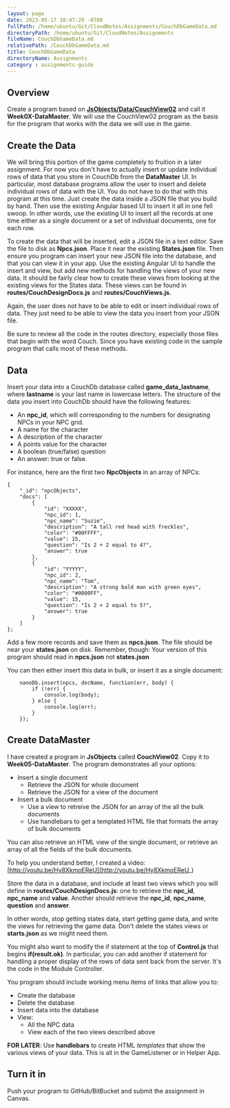```yaml
---
layout: page
date: 2023-05-17 10:47:29 -0700
fullPath: /home/ubuntu/Git/CloudNotes/Assignments/CouchDbGameData.md
directoryPath: /home/ubuntu/Git/CloudNotes/Assignments
fileName: CouchDbGameData.md
relativePath: /CouchDbGameData.md
title: CouchDbGameData
directoryName: Assignments
category : assignments-guide
---
```


## Overview

Create a program based on [**JsObjects/Data/CouchView02**][couch-view-02] and call it **Week0X-DataMaster**. We will use the CouchView02 program as the basis for the program that works with the data we will use in the game.

[couch-view-02]: https://github.com/charliecalvert/JsObjects/tree/master/Data/CouchView02

## Create the Data

We will bring this portion of the game completely to fruition in a later assignment. For now you don't have to actually insert or update individual rows of data that you store in CouchDb from the **DataMaster** UI. In particular, most database programs allow the user to insert and delete individual rows of data with the UI. You do not have to do that with this program at this time. Just create the data inside a JSON file that you build by hand. Then use the existing Angular based UI to insert it all in one fell swoop. In other words, use the existing UI to insert all the records at one time either as a single document or a set of individual documents, one for each row.

To create the data that will be inserted, edit a JSON file in a text editor. Save the file to disk as **Npcs.json**. Place it near the existing **States.json** file. Then ensure you program can insert your new JSON file into the database, and that you can view it in your app. Use the existing Angular UI to handle the insert and view, but add new methods for handling the views of your new data. It should be fairly clear how to create these views from looking at the existing views for the States data. These views can be found in **routes/CouchDesignDocs.js** and **routes/CouchViews.js**.

Again, the user does not have to be able to edit or insert individual rows of data. They just need to be able to view the data you insert from your JSON file.

Be sure to review all the code in the routes directory, especially those files that begin with the word Couch. Since you have existing code in the sample program that calls most of these methods.

## Data

Insert your data into a CouchDb database called **game_data_lastname**, where **lastname** is your last name in lowercase letters. The structure of the data you insert into CouchDb should have the following features:

- An **npc_id**, which will corresponding to the numbers for designating NPCs in your NPC grid.
- A name for the character
- A description of the character
- A points value for the character
- A boolean (true/false) question
- An answer: true or false.

For instance, here are the first two **NpcObjects** in an array of NPCs:

```
{
    "_id": "npcObjects",
    "docs": [
        {
            "id": "XXXXX",
            "npc_id": 1,
            "npc_name": "Suzie",
            "description": "A tall red head with freckles",
            "color": "#00FFFF",
            "value": 15,
            "question": "Is 2 + 2 equal to 4?",
            "answer": true
        },
        {
            "id": "YYYYY",
            "npc_id": 2,
            "npc_name": "Tom",
            "description": "A strong bald man with green eyes",
            "color": "#0000FF",
            "value": 15,
            "question": "Is 2 + 2 equal to 5?",
            "answer": true
        }
    ]
};
```

Add a few more records and save them as **npcs.json**. The file should be near your **states.json** on disk. Remember, though: Your version of this program should read in **npcs.json** not **states.json**

You can then either insert this data in bulk, or insert it as a single document:

```
	nanoDb.insert(npcs, docName, function(err, body) {
		if (!err) {
			console.log(body);
		} else {
			console.log(err);
		}
	});
```

## Create DataMaster

I have created a program in **JsObjects** called **CouchView02**. Copy it to **Week05-DataMaster**. The program demonstrates all your options:

- Insert a single document
	- Retrieve the JSON for whole document
	- Retrieve the JSON for a view of the document
- Insert a bulk document
	- Use a view to retreive the JSON for an array of the all the bulk documents
	- Use handlebars to get a templated HTML file that formats the array of bulk documents

You can also retrieve an HTML view of the single document, or retrieve an array of all the fields of the bulk documents.

To help you understand better, I created a video: [http://youtu.be/Hy8XkmoEReU](http://youtu.be/Hy8XkmoEReU_)

Store the data in a database, and include at least two views which you will define in **routes/CouchDesignDocs.js**: one to retrieve the **npc_id**, **npc_name** and **value**. Another should retrieve the **npc_id**, **npc_name**, **question** and **answer**.

In other words, stop getting states data, start getting game data, and write the views for retrieving the game data. Don't delete the states views or **starts.json** as we might need them.

You might also want to modify the if statement at the top of **Control.js** that begins **if(result.ok)**. In particular, you can add another if statement for handling a proper display of the rows of data sent back from the server. It's the code in the Module Controller.

You program should include working menu items of links that allow you to:

- Create the database
- Delete the database
- Insert data into the database
- View:
	- All the NPC data
	- View each of the two views described above

**FOR LATER**: Use **handlebars** to create HTML *templates* that show the various views of your data. This is all in the GameListener or in Helper App.

## Turn it in

Push your program to GitHub/BitBucket and submit the assignment in Canvas.
